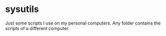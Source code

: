 # sysutils

Just some scripts I use on my personal computers. Any folder contains the scripts of a
different computer.
